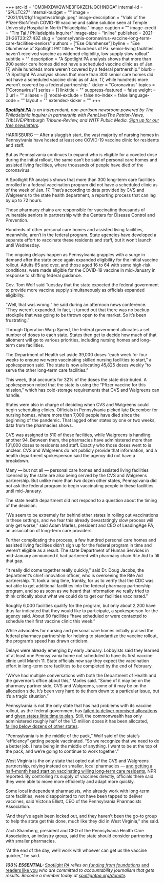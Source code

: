 +++
arc-id = "CM3MXDWQWNE3FGKZEHJQCHNDGA"
internal-id = "SPLLTC27"
internal-budget = ""
image = "2021/01/01g11mgmtwsb1mgk.jpeg"
image-description = "Vials of the Pfizer-BioNTech COVID-19 vaccine and saline solution seen at Temple University Hospital in North Philadelphia."
image-caption = ""
image-credit = "Tim Tai / Philadelphia Inquirer"
image-size = "inline"
published = 2021-01-26T23:27:43Z
slug = "pennsylvania-coronavirus-vaccine-long-term-care-facilities-seniors"
authors = ["Ese Olumhense"]
byline = "Ese Olumhense of Spotlight PA"
title = "Hundreds of Pa. senior-living facilities haven’t received vaccine as widened eligibility, low supply slow rollout"
subtitle = ""
description = "A Spotlight PA analysis shows that more than 300 senior care homes did not have a scheduled vaccine clinic as of Jan. 17, while hundreds more weren’t covered by a federal partnership."
blurb = "A Spotlight PA analysis shows that more than 300 senior care homes did not have a scheduled vaccine clinic as of Jan. 17, while hundreds more weren’t covered by a federal partnership."
kicker = "Coronavirus"
topics = ["Coronavirus"]
series = []
linktitle = ""
suppress-featured = false
weight = 0
url = ""
aliases = []
modal-exclude = false
no-index = false
language-code = ""
layout = ""
extended-kicker = ""
+++

<a href="https://www.spotlightpa.org/"><i><b>Spotlight PA</b></i></a><i> is an independent, non-partisan newsroom powered by The Philadelphia Inquirer in partnership with PennLive/The Patriot-News, TribLIVE/Pittsburgh Tribune-Review, and WITF Public Media. </i><a href="https://www.spotlightpa.org/newsletters"><i>Sign up for our free newsletters</i></a><i>.</i>

HARRISBURG — After a sluggish start, the vast majority of nursing homes in Pennsylvania have hosted at least one COVID-19 vaccine clinic for residents and staff.

But as Pennsylvania continues to expand who is eligible for a coveted dose during the initial rollout, the same can’t be said of personal care homes and assisted living facilities, where thousands of people have died of the coronavirus.

A Spotlight PA analysis shows that more than 300 long-term care facilities enrolled in a federal vaccination program did not have a scheduled clinic as of the week of Jan. 17. That’s according to data provided by CVS and Walgreens to the state health department, a reporting process that can lag by up to 72 hours.

Those pharmacy chains are responsible for vaccinating thousands of vulnerable seniors in partnership with the Centers for Disease Control and Prevention.

Hundreds of other personal care homes and assisted living facilities, meanwhile, aren’t in the federal program. State agencies have developed a separate effort to vaccinate these residents and staff, but it won’t launch until Wednesday.

The ongoing delays happen as Pennsylvania grapples with a surge in demand after the state once again expanded eligibility for the initial vaccine rollout. Adults 65 and over, and those aged 16 to 64 with some high-risk conditions, were made eligible for the COVID-19 vaccine in mid-January in response to shifting federal guidance.

<script src="https://www.spotlightpa.org/embed.js" async></script><div data-spl-embed-version="1" data-spl-src="https://www.spotlightpa.org/embeds/newsletter-covid/"></div>

Gov. Tom Wolf said Tuesday that the state expected the federal government to provide more vaccine supply simultaneously as officials expanded eligibility.

“Well, that was wrong,” he said during an afternoon news conference. “They weren’t expanded. In fact, it turned out that there was no backup stockpile that was going to be thrown open to the market. So it’s been frustrating.”

Through Operation Warp Speed, the federal government allocates a set number of doses to each state. States then get to decide how much of that allotment will go to various priorities, including nursing homes and long-term care facilities.

The Department of Health set aside 39,000 doses “each week for four weeks to ensure we were vaccinating skilled nursing facilities to start,” a spokesperson said. The state is now allocating 45,825 doses weekly “to serve the other long-term care facilities.”

This week, that accounts for 32% of the doses the state distributed. A spokesperson noted that the state is using the “Pfizer vaccine for this mission,” which has cold-storage requirements that CVS and Walgreens can handle.

States were also in charge of deciding when CVS and Walgreens could begin scheduling clinics. Officials in Pennsylvania picked late December for nursing homes, where more than 7,000 people have died since the beginning of the pandemic. That lagged other states by one or two weeks, data from the pharmacies shows.

CVS was assigned to 510 of these facilities, while Walgreens is handling another 94. Between them, the pharmacies have administered more than 131,000 doses to residents and staff. Exactly who those doses went to is unclear. CVS and Walgreens do not publicly provide that information, and a health department spokesperson said the agency did not have a breakdown.

Many — but not all — personal care homes and assisted living facilities licensed by the state are also being served by the CVS and Walgreens partnership. But unlike more than two dozen other states, Pennsylvania did not ask the federal program to begin vaccinating people in these facilities until mid-January.

The state health department did not respond to a question about the timing of the decision.

“We seem to be extremely far behind other states in rolling out vaccinations in these settings, and we fear this already devastatingly slow process will only get worse,” said Adam Marles, president and CEO of LeadingAge PA, an association of long-term care providers.

Further complicating the process, a few hundred personal care homes and assisted living facilities didn’t sign up for the federal program in time and weren’t eligible as a result. The state Department of Human Services in mid-January announced it had partnered with pharmacy chain Rite Aid to fill that gap.

“It really did come together really quickly,” said Dr. Doug Jacobs, the department’s chief innovation officer, who is overseeing the Rite Aid partnership. “It took a long time, frankly, for us to verify that the CDC was not able to get additional facilities into the federal pharmacy partnership program, and so as soon as we heard that information we really tried to think critically about what we could do to get our facilities vaccinated.”

Roughly 6,000 facilities qualify for the program, but only about 2,200 have thus far indicated that they would like to participate, a spokesperson for the agency said. About 60 facilities “have scheduled or were contacted to schedule their first vaccine clinic this week.”

While advocates for nursing and personal care homes initially praised the federal pharmacy partnership for helping to standardize the vaccine rollout, the program’s speed has drawn criticism.

Delays were already emerging by early January. Lobbyists said they learned of at least one Pennsylvania home not scheduled to have its first vaccine clinic until March 11. State officials now say they expect the vaccination effort in long-term care facilities to be completed by the end of February.

“We’ve had multiple conversations with both the Department of Health and the governor’s office about this,” Marles said. “Some of it may be on the pharmacy partner side, CVS and Walgreens, some of it may be on the allocation side. It’s been very hard to tie them down to a particular issue, but it’s a tragic situation.”

<script src="https://www.spotlightpa.org/embed.js" async></script><div data-spl-embed-version="1" data-spl-src="https://www.spotlightpa.org/embeds/donate/?teaser_text=Spotlight%20PA%20provides%20essential%2C%20public-service%20journalism%20thanks%20to%20readers%20like%20you.%20Help%20us%20continue%20that%20work."></div>

Pennsylvania is not the only state that has had problems with its vaccine rollout, as the federal government has <a href="https://apnews.com/article/health-coronavirus-pandemic-coronavirus-vaccine-87da29dc29e51236b90c2be9b023ce0a">failed to deliver promised allocations</a> and <a href="https://www.propublica.org/article/how-operation-warp-speed-created-vaccination-chaos">given states little time to plan</a>. Still, the commonwealth has only administered roughly half of the 1.5 million doses it has been allocated, <a href="https://www.nytimes.com/interactive/2020/us/covid-19-vaccine-doses.html">falling below dozens of other states</a>.

“Pennsylvania is in the middle of the pack,” Wolf said of the state’s “efficiency” getting people vaccinated. “So we recognize that we need to do a better job. I hate being in the middle of anything. I want to be at the top of the pack, and we’re going to continue to work together.”

West Virginia is the only state that opted out of the CVS and Walgreens partnership, relying instead on smaller, local pharmacies — <a href="https://www.npr.org/sections/health-shots/2021/01/07/954409347/why-west-virginias-winning-the-race-to-get-covid-19-vaccine-into-arms">and getting a half-month head start on vaccinating willing long-term care residents</a>, NPR reported. By controlling its supply of vaccines directly, officials there said they were able to move more efficiently and adapt more quickly.

Some local independent pharmacists, who already work with long-term care facilities, were disappointed to not have been tapped to deliver vaccines, said Victoria Elliott, CEO of the Pennsylvania Pharmacists Association.

“And they’ve again been locked out, and they haven’t been the go-to group to help the state get this done, much like they did in West Virginia,” she said.

Zach Shamberg, president and CEO of the Pennsylvania Health Care Association, an industry group, said the state should consider partnering with smaller pharmacies.

“At the end of the day, we’ll work with whoever can get us the vaccine quicker,” he said.

<i><b>100% ESSENTIAL:</b></i><i> </i><a href="https://www.spotlightpa.org/"><i>Spotlight PA</i></a><i> relies on</i><a href="https://www.spotlightpa.org/support"><i> funding from foundations</i></a><i> </i><a href="https://www.spotlightpa.org/support">and readers like you</a><i> who are committed to accountability journalism that gets results. Become a member today at </i><a href="http://checkout.fundjournalism.org/memberform?org_id=spotlightpa&campaign=701f4000000TVuIAAW"><i>spotlightpa.org/donate</i></a><i>.</i>

<script src="https://www.spotlightpa.org/embed.js" async></script><div data-spl-embed-version="1" data-spl-src="https://www.spotlightpa.org/embeds/tips/?tip_text=Spotlight%20PA%20wants%20to%20hear%20from%20%3Cb%3Epharmacists%2C%20health-care%20workers%2C%20and%20residents%3C%2Fb%3E%20about%20their%20experience%20with%20the%20COVID-19%20vaccine%20rollout.%20Send%20us%20a%20message%20below."></div>
